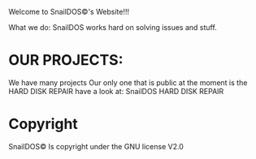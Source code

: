 Welcome to SnailDOS©'s Website!!!

What we do:
SnailDOS works hard on solving issues and stuff.
<h1> OUR PROJECTS: </h1>
We have many projects
Our only one that is public at the moment is the HARD DISK REPAIR
have a look at:
<a herf src"https://snaildos.wordpress.com/updates-snaildos-disk-repair/"> SnailDOS HARD DISK REPAIR </a>
<h1> Copyright </h1>
SnailDOS© Is copyright under the GNU license V2.0
